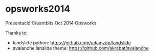 opsworks2014
============

Presentació Creantbits Oct 2014 Opsworks

Thanks to: 

* landslide python: https://github.com/adamzap/landslide
* avalanche lanslide theme:  https://github.com/akrabat/avalanche
